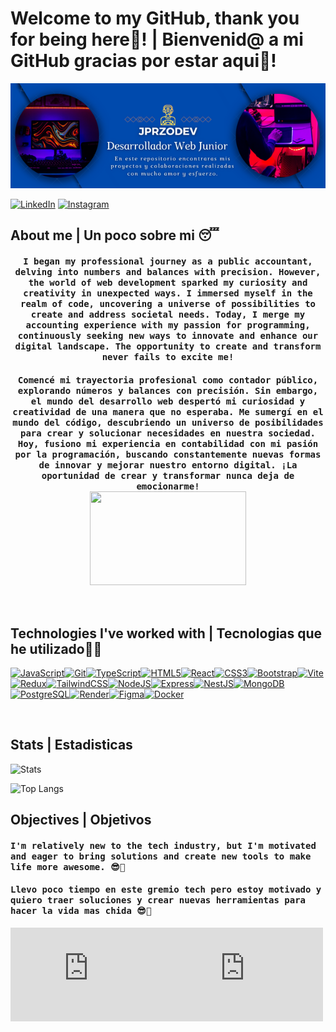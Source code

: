 # Welcome to my GitHub, thank you for being here💖! | Bienvenid@ a mi GitHub gracias por estar aqui💖!

![Banner de JPRZO](banner.png)

[![LinkedIn](https://img.shields.io/badge/linkedin-%230077B5.svg?style=for-the-badge&logo=linkedin&logoColor=white)]((https://www.linkedin.com/in/juan-pablo-rueda-zuluaga-40b34b217/)) [![Instagram](https://img.shields.io/badge/Instagram-%23E4405F.svg?style=for-the-badge&logo=Instagram&logoColor=white)](https://www.instagram.com/paporz/)

## About me | Un poco sobre mi 😴

<h4 align="center"><samp>I began my professional journey as a public accountant, delving into numbers and balances with precision. However, the world of web development sparked my curiosity and creativity in unexpected ways. I immersed myself in the realm of code, uncovering a universe of possibilities to create and address societal needs. Today, I merge my accounting experience with my passion for programming, continuously seeking new ways to innovate and enhance our digital landscape. The opportunity to create and transform never fails to excite me!</samp></h4>

<h4 align="center"><samp>Comencé mi trayectoria profesional como contador público, explorando números y balances con precisión. Sin embargo, el mundo del desarrollo web despertó mi curiosidad y creatividad de una manera que no esperaba. Me sumergí en el mundo del código, descubriendo un universo de posibilidades para crear y solucionar necesidades en nuestra sociedad. Hoy, fusiono mi experiencia en contabilidad con mi pasión por la programación, buscando constantemente nuevas formas de innovar y mejorar nuestro entorno digital. ¡La oportunidad de crear y transformar nunca deja de emocionarme!<br> <img src="https://media.giphy.com/media/v1.Y2lkPTc5MGI3NjExeWZlcGw1Ymh2MHppd2l1dmp6YXVqcHh4azVxazlnazI2dWczcXo5eiZlcD12MV9pbnRlcm5hbF9naWZfYnlfaWQmY3Q9Zw/ohT97gdpR40vK/giphy.gif" align="center" width="250" height="150"></samp></h4><br>

## Technologies I've worked with | Tecnologias que he utilizado👨‍💻

<p align="left">
<a href="https://developer.mozilla.org/en-US/docs/Web/JavaScript" target="_blank" rel="noreferrer"><img src="https://raw.githubusercontent.com/danielcranney/readme-generator/main/public/icons/skills/javascript-colored.svg" width="36" height="36" alt="JavaScript" /></a><a href="https://git-scm.com/" target="_blank" rel="noreferrer"><img src="https://raw.githubusercontent.com/danielcranney/readme-generator/main/public/icons/skills/git-colored.svg" width="36" height="36" alt="Git" /></a><a href="https://www.typescriptlang.org/" target="_blank" rel="noreferrer"><img src="https://raw.githubusercontent.com/danielcranney/readme-generator/main/public/icons/skills/typescript-colored.svg" width="36" height="36" alt="TypeScript" /></a><a href="https://developer.mozilla.org/en-US/docs/Glossary/HTML5" target="_blank" rel="noreferrer"><img src="https://raw.githubusercontent.com/danielcranney/readme-generator/main/public/icons/skills/html5-colored.svg" width="36" height="36" alt="HTML5" /></a><a href="https://reactjs.org/" target="_blank" rel="noreferrer"><img src="https://raw.githubusercontent.com/danielcranney/readme-generator/main/public/icons/skills/react-colored.svg" width="36" height="36" alt="React" /></a><a href="https://www.w3.org/TR/CSS/#css" target="_blank" rel="noreferrer"><img src="https://raw.githubusercontent.com/danielcranney/readme-generator/main/public/icons/skills/css3-colored.svg" width="36" height="36" alt="CSS3" /></a><a href="https://getbootstrap.com/" target="_blank" rel="noreferrer"><img src="https://raw.githubusercontent.com/danielcranney/readme-generator/main/public/icons/skills/bootstrap-colored.svg" width="36" height="36" alt="Bootstrap" /></a><a href="https://vitejs.dev/" target="_blank" rel="noreferrer"><img src="https://raw.githubusercontent.com/danielcranney/readme-generator/main/public/icons/skills/vite-colored.svg" width="36" height="36" alt="Vite" /></a><a href="https://redux.js.org/" target="_blank" rel="noreferrer"><img src="https://raw.githubusercontent.com/danielcranney/readme-generator/main/public/icons/skills/redux-colored.svg" width="36" height="36" alt="Redux" /></a><a href="https://tailwindcss.com/" target="_blank" rel="noreferrer"><img src="https://raw.githubusercontent.com/danielcranney/readme-generator/main/public/icons/skills/tailwindcss-colored.svg" width="36" height="36" alt="TailwindCSS" /></a><a href="https://nodejs.org/en/" target="_blank" rel="noreferrer"><img src="https://raw.githubusercontent.com/danielcranney/readme-generator/main/public/icons/skills/nodejs-colored.svg" width="36" height="36" alt="NodeJS" /></a><a href="https://expressjs.com/" target="_blank" rel="noreferrer"><img src="https://raw.githubusercontent.com/danielcranney/readme-generator/main/public/icons/skills/express-colored.svg" width="36" height="36" alt="Express" /></a><a href="https://docs.nestjs.com/" target="_blank" rel="noreferrer"><img src="https://raw.githubusercontent.com/danielcranney/readme-generator/main/public/icons/skills/nestjs-colored.svg" width="36" height="36" alt="NestJS" /></a><a href="https://www.mongodb.com/" target="_blank" rel="noreferrer"><img src="https://raw.githubusercontent.com/danielcranney/readme-generator/main/public/icons/skills/mongodb-colored.svg" width="36" height="36" alt="MongoDB" /></a><a href="https://www.postgresql.org/" target="_blank" rel="noreferrer"><img src="https://raw.githubusercontent.com/danielcranney/readme-generator/main/public/icons/skills/postgresql-colored.svg" width="36" height="36" alt="PostgreSQL" /></a><a href="https://render.com/" target="_blank" rel="noreferrer"><img src="https://raw.githubusercontent.com/danielcranney/readme-generator/main/public/icons/skills/render-colored.svg" width="36" height="36" alt="Render" /></a><a href="https://www.figma.com/" target="_blank" rel="noreferrer"><img src="https://raw.githubusercontent.com/danielcranney/readme-generator/main/public/icons/skills/figma-colored.svg" width="36" height="36" alt="Figma" /></a><a href="https://www.docker.com/" target="_blank" rel="noreferrer"><img src="https://raw.githubusercontent.com/danielcranney/readme-generator/main/public/icons/skills/docker-colored.svg" width="36" height="36" alt="Docker" /></a>
</p><br>

## Stats | Estadisticas 
![Stats](https://github-readme-stats.vercel.app/api?username=JPRuedaZ&include_all_commits=true&count_private=true&show_icons=true&line_height=20&theme=bright)<br>

![Top Langs](https://github-readme-stats.vercel.app/api/top-langs/?username=JPRuedaZ&layout=compact)

## Objectives | Objetivos
<h4 align="start"><samp>I'm relatively new to the tech industry, but I'm motivated and eager to bring solutions and create new tools to make life more awesome. 😎🤩</samp></h4>

<h4 align="start"><samp>Llevo poco tiempo en este gremio tech pero estoy motivado y quiero traer soluciones y crear nuevas herramientas para hacer la vida mas chida 😎🤩</samp></h4>
<iframe src="https://giphy.com/embed/SHjOSDkKZ18qOHA5B5" width="250" height="150" frameBorder="0" class="giphy-embed" allowFullScreen></iframe><iframe src="https://giphy.com/embed/yeE6B8nEKcTMWWvBzD" width="250" height="150" frameBorder="0" class="giphy-embed" allowFullScreen></iframe>
